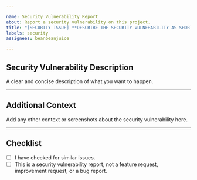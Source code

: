 ```yaml
---

name: Security Vulnerability Report
about: Report a security vulnerability on this project.
title: "[SECURITY ISSUE] **DESCRIBE THE SECURITY VULNERABILITY AS SHORT AS POSSIBLE HERE**"
labels: security
assignees: beanbeanjuice

---
```


## Security Vulnerability Description
A clear and concise description of what you want to happen.

---

## Additional Context
Add any other context or screenshots about the security vulnerability here.

---

## Checklist

- [ ] I have checked for similar issues.
- [ ] This is a security vulnerability report, not a feature request, improvement request, or a bug report.
